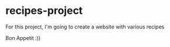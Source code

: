 # recipes-project

For this project, I'm going to create a website with various recipes

Bon Appetit :))